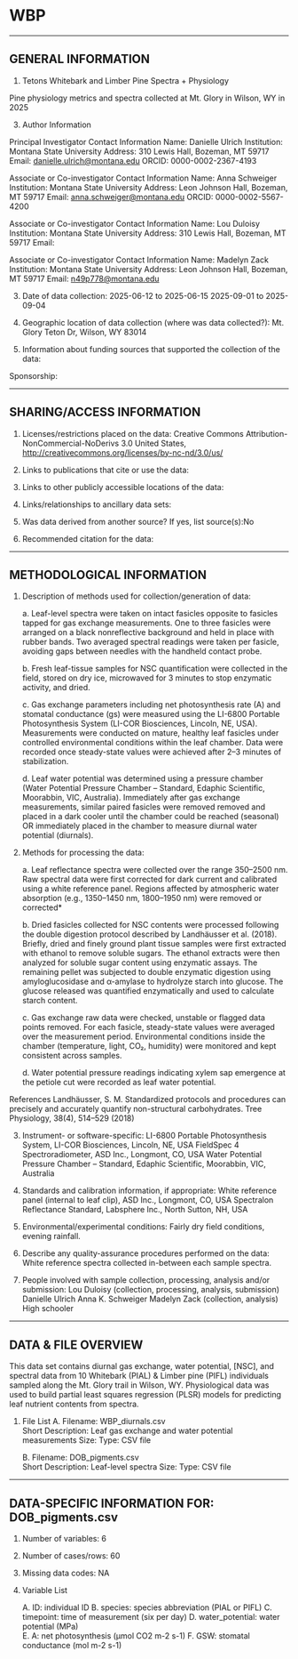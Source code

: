 # WBP

-------------------
GENERAL INFORMATION
-------------------


1. Tetons Whitebark and Limber Pine Spectra + Physiology

Pine physiology metrics and spectra collected at Mt. Glory in Wilson, WY in 2025

3. Author Information

  Principal Investigator Contact Information
        Name: Danielle Ulrich
           Institution: Montana State University
           Address: 310 Lewis Hall, Bozeman, MT 59717
           Email: danielle.ulrich@montana.edu
	   ORCID: 0000-0002-2367-4193

  Associate or Co-investigator Contact Information
           Name: Anna Schweiger
           Institution: Montana State University
           Address: Leon Johnson Hall, Bozeman, MT 59717
           Email: anna.schweiger@montana.edu
	   ORCID: 0000-0002-5567-4200

  Associate or Co-investigator Contact Information
        Name: Lou Duloisy
           Institution: Montana State University
           Address: 310 Lewis Hall, Bozeman, MT 59717
           Email: 

  Associate or Co-investigator Contact Information
           Name: Madelyn Zack
           Institution: Montana State University
           Address: Leon Johnson Hall, Bozeman, MT 59717
           Email: n49p778@montana.edu



3. Date of data collection: 2025-06-12 to 2025-06-15	2025-09-01 to 2025-09-04

4. Geographic location of data collection (where was data collected?): Mt. Glory Teton Dr, Wilson, WY 83014

5. Information about funding sources that supported the collection of the data: 

Sponsorship: 

--------------------------
SHARING/ACCESS INFORMATION
-------------------------- 


1. Licenses/restrictions placed on the data:
Creative Commons Attribution-NonCommercial-NoDerivs 3.0 United States, http://creativecommons.org/licenses/by-nc-nd/3.0/us/ 

2. Links to publications that cite or use the data:

3. Links to other publicly accessible locations of the data:

4. Links/relationships to ancillary data sets:

5. Was data derived from another source?
           If yes, list source(s):No

6. Recommended citation for the data:



--------------------------
METHODOLOGICAL INFORMATION
--------------------------

1. Description of methods used for collection/generation of data:

	a. Leaf-level spectra were taken on intact fasicles opposite to fasicles tapped for gas exchange measurements. One to three fasicles were arranged on a black nonreflective background and held in place with rubber bands. Two averaged spectral readings were taken per fasicle, avoiding gaps between needles with the handheld contact probe.

	b. Fresh leaf-tissue samples for NSC quantification were collected in the field, stored on dry ice, microwaved for 3 minutes to stop enzymatic activity, and dried.

	c. Gas exchange parameters including net photosynthesis rate (A) and stomatal conductance (gs) were measured using the LI-6800 Portable Photosynthesis System (LI-COR Biosciences, Lincoln, NE, USA). Measurements were conducted on mature, healthy leaf fasicles under controlled environmental conditions within the leaf chamber. Data were recorded once steady-state values were achieved after 2–3 minutes of stabilization.

	d. Leaf water potential was determined using a pressure chamber (Water Potential Pressure Chamber – Standard, Edaphic Scientific, Moorabbin, VIC, Australia). Immediately after gas exchange measurements, similar paired fasicles were removed removed and placed in a dark cooler until the chamber could be reached (seasonal) OR immediately placed in the chamber to measure diurnal water potential (diurnals).

2. Methods for processing the data:

	a. Leaf reflectance spectra were collected over the range 350–2500 nm. Raw spectral data were first corrected for dark current and calibrated using a white reference panel. Regions affected by atmospheric water absorption (e.g., 1350–1450 nm, 1800–1950 nm) were removed or corrected*

	b. Dried fasicles collected for NSC contents were processed following the double digestion protocol described by Landhäusser et al. (2018). Briefly, dried and finely ground plant tissue samples were first extracted with ethanol to remove soluble sugars. The ethanol extracts were then analyzed for soluble sugar content using enzymatic assays. The remaining pellet was subjected to double enzymatic digestion using amyloglucosidase and α-amylase to hydrolyze starch into glucose. The glucose released was quantified enzymatically and used to calculate starch content.

	c. Gas exchange raw data were checked, unstable or flagged data points removed. For each fasicle, steady-state values were averaged over the measurement period. Environmental conditions inside the chamber (temperature, light, CO₂, humidity) were monitored and kept consistent across samples.

	d. Water potential pressure readings indicating xylem sap emergence at the petiole cut were recorded as leaf water potential.


References
Landhäusser, S. M. Standardized protocols and procedures can precisely and accurately quantify non-structural carbohydrates. Tree Physiology, 38(4), 514–529 (2018)


3. Instrument- or software-specific: 
LI-6800 Portable Photosynthesis System, LI-COR Biosciences, Lincoln, NE, USA
FieldSpec 4 Spectroradiometer, ASD Inc., Longmont, CO, USA
Water Potential Pressure Chamber – Standard, Edaphic Scientific, Moorabbin, VIC, Australia

5. Standards and calibration information, if appropriate: 
White reference panel (internal to leaf clip), ASD Inc., Longmont, CO, USA
Spectralon Reflectance Standard, Labsphere Inc., North Sutton, NH, USA

6. Environmental/experimental conditions: 
Fairly dry field conditions, evening rainfall.

7. Describe any quality-assurance procedures performed on the data:
White reference spectra collected in-between each sample spectra.

8. People involved with sample collection, processing, analysis and/or submission:
Lou Duloisy (collection, processing, analysis, submission)
Danielle Ulrich
Anna K. Schweiger
Madelyn Zack (collection, analysis)
High schooler

---------------------
DATA & FILE OVERVIEW
---------------------
This data set contains diurnal gas exchange, water potential, [NSC], and spectral data from 10 Whitebark (PIAL) & Limber pine (PIFL) individuals sampled along the Mt. Glory trail in Wilson, WY. Physiological data was used to build partial least squares regression (PLSR) models for predicting leaf nutrient contents from spectra.

1. File List
   A. Filename: WBP_diurnals.csv	
	Short Description: Leaf gas exchange and water potential measurements
	Size: 
	Type: CSV file

   B. Filename: DOB_pigments.csv	
	Short Description: Leaf-level spectra
	Size: 
	Type: CSV file  

-----------------------------------------
DATA-SPECIFIC INFORMATION FOR: DOB_pigments.csv 
-----------------------------------------

1. Number of variables: 6

2. Number of cases/rows: 60

3. Missing data codes: NA      

4. Variable List
   
    A. ID: individual ID
	B. species: species abbreviation (PIAL or PIFL)
	C. timepoint: time of measurement (six per day)
	D. water_potential: water potential (MPa)    
	E. A: net photosynthesis (µmol CO2 m-2 s-1)
	F. GSW: stomatal conductance (mol m-2 s-1) 
